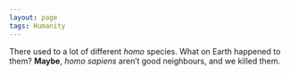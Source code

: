 ```yaml
---
layout: page
tags: Humanity 
---
```


There used to a lot of different *homo* species. What on Earth happened to them? **Maybe**, *homo sapiens* aren’t good neighbours, and we killed them.